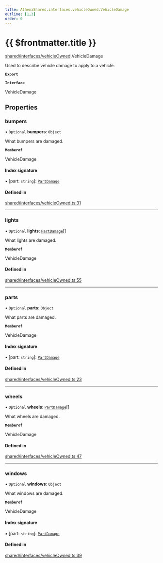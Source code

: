 ```yaml
---
title: AthenaShared.interfaces.vehicleOwned.VehicleDamage
outline: [1,3]
order: 0
---
```


# {{ $frontmatter.title }}


[shared/interfaces/vehicleOwned](../modules/shared_interfaces_vehicleOwned.md).VehicleDamage

Used to describe vehicle damage to apply to a vehicle.

**`Export`**

**`Interface`**

VehicleDamage

## Properties

### bumpers

• `Optional` **bumpers**: `Object`

What bumpers are damaged.

**`Memberof`**

VehicleDamage

#### Index signature

▪ [part: `string`]: [`PartDamage`](../modules/shared_interfaces_vehicleOwned.md#PartDamage)

#### Defined in

[shared/interfaces/vehicleOwned.ts:31](https://github.com/Stuyk/altv-athena/blob/ae8402672/src/core/shared/interfaces/vehicleOwned.ts#L31)

___

### lights

• `Optional` **lights**: [`PartDamage`](../modules/shared_interfaces_vehicleOwned.md#PartDamage)[]

What lights are damaged.

**`Memberof`**

VehicleDamage

#### Defined in

[shared/interfaces/vehicleOwned.ts:55](https://github.com/Stuyk/altv-athena/blob/ae8402672/src/core/shared/interfaces/vehicleOwned.ts#L55)

___

### parts

• `Optional` **parts**: `Object`

What parts are damaged.

**`Memberof`**

VehicleDamage

#### Index signature

▪ [part: `string`]: [`PartDamage`](../modules/shared_interfaces_vehicleOwned.md#PartDamage)

#### Defined in

[shared/interfaces/vehicleOwned.ts:23](https://github.com/Stuyk/altv-athena/blob/ae8402672/src/core/shared/interfaces/vehicleOwned.ts#L23)

___

### wheels

• `Optional` **wheels**: [`PartDamage`](../modules/shared_interfaces_vehicleOwned.md#PartDamage)[]

What wheels are damaged.

**`Memberof`**

VehicleDamage

#### Defined in

[shared/interfaces/vehicleOwned.ts:47](https://github.com/Stuyk/altv-athena/blob/ae8402672/src/core/shared/interfaces/vehicleOwned.ts#L47)

___

### windows

• `Optional` **windows**: `Object`

What windows are damaged.

**`Memberof`**

VehicleDamage

#### Index signature

▪ [part: `string`]: [`PartDamage`](../modules/shared_interfaces_vehicleOwned.md#PartDamage)

#### Defined in

[shared/interfaces/vehicleOwned.ts:39](https://github.com/Stuyk/altv-athena/blob/ae8402672/src/core/shared/interfaces/vehicleOwned.ts#L39)
